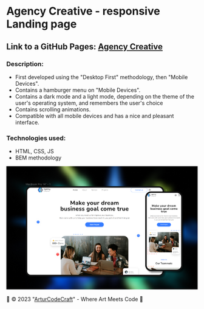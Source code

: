 # Agency Creative - responsive Landing page
## Link to a GitHub Pages: [Agency Creative](https://arturcodecraft.github.io/landing-agencyCreative/)
### Description:

- First developed using the "Desktop First" methodology, then "Mobile Devices".
- Contains a hamburger menu on "Mobile Devices".
- Contains a dark mode and a light mode, depending on the theme of the user's operating system, and remembers the user's choice
- Contains scrolling animations.
- Compatible with all mobile devices and has a nice and pleasant interface.

### Technologies used:
- HTML, CSS, JS
- BEM methodology

![preview img](/preview.png)

🖤 © 2023 "[ArturCodeCraft](https://github.com/ArturCodeCraft/)" - Where Art Meets Code 💛
